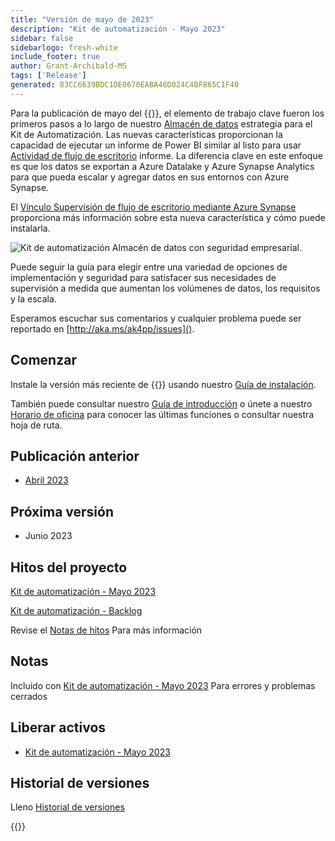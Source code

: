 ```yaml
---
title: "Versión de mayo de 2023"
description: "Kit de automatización - Mayo 2023"
sidebar: false
sidebarlogo: fresh-white
include_footer: true
author: Grant-Archibald-MS
tags: ['Release']
generated: 83CC6639BDC1DE0670EABA46D024C4BF865C1F40
---
```


Para la publicación de mayo del {{<product-name>}}, el elemento de trabajo clave fueron los primeros pasos a lo largo de nuestro [Almacén de datos](https://learn.microsoft.com/azure/architecture/data-guide/relational-data/data-warehousing) estrategia para el Kit de Automatización. Las nuevas características proporcionan la capacidad de ejecutar un informe de Power BI similar al listo para usar [Actividad de flujo de escritorio](https://learn.microsoft.com/power-automate/desktop-flows/desktop-flow-activity) informe. La diferencia clave en este enfoque es que los datos se exportan a Azure Datalake y Azure Synapse Analytics para que pueda escalar y agregar datos en sus entornos con Azure Synapse.

El [Vínculo Supervisión de flujo de escritorio mediante Azure Synapse](https://github.com/microsoft/powercat-automation-kit/blob/main/AutomationKit_Flow_BYODL/readme.md) proporciona más información sobre esta nueva característica y cómo puede instalarla.

![Kit de automatización Almacén de datos con seguridad empresarial](https://user-images.githubusercontent.com/29349597/239506755-0a7ac4fb-091d-4ef1-93ec-cf4ef0e924da.png).

Puede seguir la guía para elegir entre una variedad de opciones de implementación y seguridad para satisfacer sus necesidades de supervisión a medida que aumentan los volúmenes de datos, los requisitos y la escala.

Esperamos escuchar sus comentarios y cualquier problema puede ser reportado en [http://aka.ms/ak4pp/issues]().

## Comenzar

Instale la versión más reciente de {{<product-name>}} usando nuestro [Guía de instalación](/es/get-started/install).

También puede consultar nuestro [Guía de introducción](/es/get-started) o únete a nuestro [Horario de oficina](/es/office-hours) para conocer las últimas funciones o consultar nuestra hoja de ruta.

## Publicación anterior

- [Abril 2023](/es/releases/april-2023)

## Próxima versión

- Junio 2023

## Hitos del proyecto

[Kit de automatización - Mayo 2023](https://github.com/orgs/microsoft/projects/486/views/12)

[Kit de automatización - Backlog](https://github.com/orgs/microsoft/projects/486/views/1)

Revise el [Notas de hitos](/es/releases/milestones) Para más información

## Notas

Incluido con [Kit de automatización - Mayo 2023](https://github.com/microsoft/powercat-automation-kit/releases/tag/AutomationKit-May2023) Para errores y problemas cerrados

## Liberar activos

- [Kit de automatización - Mayo 2023](https://github.com/microsoft/powercat-automation-kit/releases/tag/AutomationKit-May2023)

## Historial de versiones

Lleno [Historial de versiones](/es/releases)

{{<questions name="/content/es/releases/may-2023.json" completed="Gracias por proporcionar comentarios" showNavigationButtons="false" locale="es">}}
